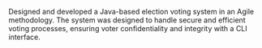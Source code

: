 Designed and developed a Java-based election voting system in an Agile methodology. 
The system was designed to handle secure and efficient voting processes, ensuring voter confidentiality and integrity with a CLI interface.
